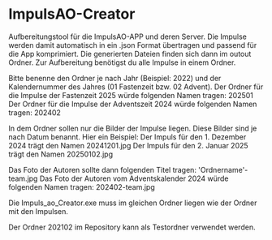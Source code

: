 # ImpulsAO-Creator

Aufbereitungstool für die ImpulsAO-APP und deren Server.
Die Impulse werden damit automatisch in ein .json Format übertragen und passend für die App komprimiert.
Die generierten Dateien finden sich dann im outout Ordner.
Zur Aufbereitung benötigst du alle Impulse in einem Ordner.

Bitte benenne den Ordner je nach Jahr (Beispiel: 2022) und der Kalendernummer des Jahres (01 Fastenzeit bzw. 02 Advent).
Der Ordner für die Impulse der Fastenzeit 2025 würde folgenden Namen tragen: 202501
Der Ordner für die Impulse der Adventszeit 2024 würde folgenden Namen tragen: 202402

In dem Ordner sollen nur die Bilder der Impulse liegen. Diese Bilder sind je nach Datum benannt.
Hier ein Beispiel:
Der Impuls für den 1. Dezember 2024 trägt den Namen 20241201.jpg
Der Impuls für den 2. Januar 2025 trägt den Namen 20250102.jpg

Das Foto der Autoren sollte dann folgenden Titel tragen: 'Ordnername'-team.jpg
Das Foto der Autoren vom Adventskalender 2024 würde folgenden Namen tragen: 202402-team.jpg

Die Impuls_ao_Creator.exe muss im gleichen Ordner liegen wie der Ordner mit den Impulsen.

Der Ordner 202102 im Repository kann als Testordner verwendet werden.
